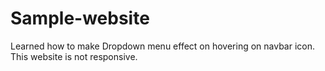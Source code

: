 # Sample-website
Learned how to make Dropdown menu effect on hovering on navbar icon. 
This website is not responsive.

